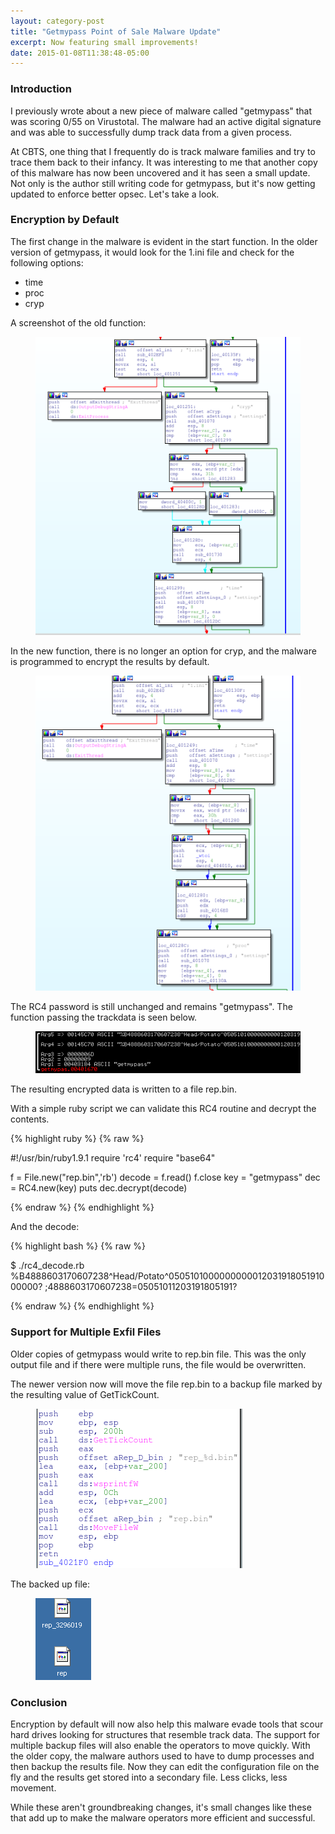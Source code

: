 ```yaml
---
layout: category-post
title: "Getmypass Point of Sale Malware Update"
excerpt: Now featuring small improvements!
date: 2015-01-08T11:38:48-05:00
---
```


### Introduction

I previously wrote about a new piece of malware called "getmypass" that was scoring 0/55 on Virustotal.  The malware had an active digital signature and was able to successfully dump track data from a given process.

At CBTS, one thing that I frequently do is track malware families and try to trace them back to their infancy.  It was interesting to me that another copy of this malware has now been uncovered and it has seen a small update.  Not only is the author still writing code for getmypass, but it's now getting updated to enforce better opsec.  Let's take a look.

### Encryption by Default

The first change in the malware is evident in the start function.  In the older version of getmypass, it would look for the 1.ini file and check for the following options:

* time
* proc
* cryp

A screenshot of the old function:

<figure>
<img src="/images/getmypass2_oldstart.png">
</figure>

In the new function, there is no longer an option for cryp, and the malware is programmed to encrypt the results by default.

<figure>
<img src="/images/getmypass2_newstart.png">
</figure>

The RC4 password is still unchanged and remains "getmypass".  The function passing the trackdata is seen below.

<figure>
<img src="/images/getmypass2_encryption.png">
</figure>

The resulting encrypted data is written to a file rep.bin.

With a simple ruby script we can validate this RC4 routine and decrypt the contents.

{% highlight ruby %}
{% raw %}

#!/usr/bin/ruby1.9.1
require 'rc4'
require "base64"

f = File.new("rep.bin",'rb')
decode = f.read()
f.close
key = "getmypass"
dec = RC4.new(key)
puts dec.decrypt(decode)

{% endraw %}
{% endhighlight %}


And the decode:

{% highlight bash %}
{% raw %}

$ ./rc4_decode.rb 
%B4888603170607238^Head/Potato^050510100000000001203191805191000000?
;4888603170607238=05051011203191805191?

{% endraw %}
{% endhighlight %}

### Support for Multiple Exfil Files

Older copies of getmypass would write to rep.bin file.  This was the only output file and if there were multiple runs, the file would be overwritten.

The newer version now will move the file rep.bin to a backup file marked by the resulting value of GetTickCount.

<figure>
<img src="/images/getmypass2_gettickcount.png">
</figure>

The backed up file:

<figure>
<img src="/images/getmypass2_reps.png">
</figure>

### Conclusion

Encryption by default will now also help this malware evade tools that scour hard drives looking for structures that resemble track data. The support for multiple backup files will also enable the operators to move quickly.  With the older copy, the malware authors used to have to dump processes and then backup the results file.  Now they can edit the configuration file on the fly and the results get stored into a secondary file.  Less clicks, less movement.

While these aren't groundbreaking changes, it's small changes like these that add up to make the malware operators more efficient and successful. 

